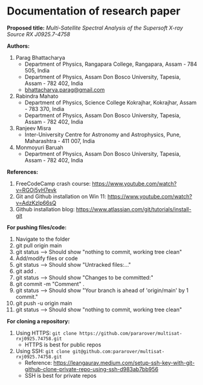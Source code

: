 # Documentation of research paper

**Proposed title:** _Multi-Satellite Spectral Analysis of the Supersoft X-ray Source RX J0925.7-4758_

**Authors:**
1. Parag Bhattacharya
    - Department of Physics, Rangapara College, Rangapara, Assam - 784 505, India
    - Department of Physics, Assam Don Bosco University, Tapesia, Assam - 782 402, India
    - bhattacharya.parag@gmail.com
3. Rabindra Mahato
    - Department of Physics, Science College Kokrajhar, Kokrajhar, Assam - 783 370, India
    - Department of Physics, Assam Don Bosco University, Tapesia, Assam - 782 402, India
4. Ranjeev Misra
    - Inter-University Centre for Astronomy and Astrophysics, Pune, Maharashtra - 411 007, India
5. Monmoyuri Baruah
    - Department of Physics, Assam Don Bosco University, Tapesia, Assam - 782 402, India

**References:**
1. FreeCodeCamp crash course: https://www.youtube.com/watch?v=RGOj5yH7evk
2. Git and Github installation on Win 11: https://www.youtube.com/watch?v=AdzKzlp66sQ
3. Github installation blog: https://www.atlassian.com/git/tutorials/install-git

**For pushing files/code:**
1. Navigate to the folder
2. git pull origin main
3. git status --> Should show "nothing to commit, working tree clean"
4. Add/modify files or code
5. git status --> Should show "Untracked files:..."
6. git add .
7. git status --> Should show "Changes to be committed:"
8. git commit -m "Comment" .
9. git status --> Should show "Your branch is ahead of 'origin/main' by 1 commit."
10. git push -u origin main
11. git status --> Should show "nothing to commit, working tree clean"

**For cloning a repository:**
1. Using HTTPS: ``git clone https://github.com/pararover/multisat-rxj0925.74758.git``
    - HTTPS is best for public repos
3. Using SSH: ``git clone git@github.com:pararover/multisat-rxj0925.74758.git``
    - Reference: https://leangaurav.medium.com/setup-ssh-key-with-git-github-clone-private-repo-using-ssh-d983ab7bb956
    - SSH is best for private repos
